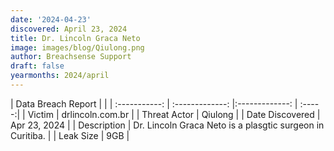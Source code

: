```yaml
---
date: '2024-04-23'
discovered: April 23, 2024
title: Dr. Lincoln Graca Neto
image: images/blog/Qiulong.png
author: Breachsense Support
draft: false
yearmonths: 2024/april
---
```


| Data Breach Report           |              | 
| :-----------: | :-------------:     |:-------------:    | :-----:|
| Victim      | drlincoln.com.br      | 
| Threat Actor      | Qiulong      | 
| Date Discovered      | Apr 23, 2024      | 
| Description      | Dr. Lincoln Graca Neto is a plasgtic surgeon in Curitiba.      | 
| Leak Size      | 9GB      | 
